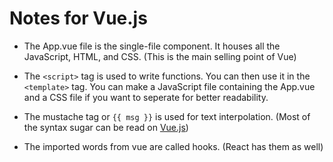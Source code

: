# Notes for Vue.js

- The App.vue file is the single-file component. It houses all the JavaScript, HTML, and CSS. (This is the main selling point of Vue)

- The `<script>` tag is used to write functions. You can then use it in the `<template>` tag. You can make a JavaScript file containing the 
App.vue and a CSS file if you want to seperate for better readability.

- The mustache tag or `{{ msg }}` is used for text interpolation. (Most of the syntax sugar can be read on [Vue.js](https://vuejs.org/guide/essentials/template-syntax.html#using-javascript-expressions "Vue.js documentation"))

- The imported words from vue are called hooks. (React has them as well)